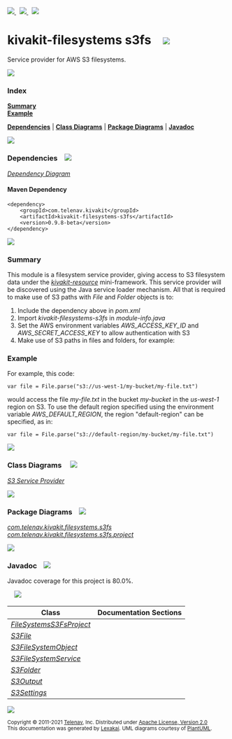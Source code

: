 [//]: # (start-user-text)

<a href="https://www.kivakit.org">
<img src="https://www.kivakit.org/images/web-32.png" srcset="https://www.kivakit.org/images/web-32-2x.png 2x"/>
</a>
&nbsp;
<a href="https://twitter.com/openkivakit">
<img src="https://www.kivakit.org/images/twitter-32.png" srcset="https://www.kivakit.org/images/twitter-32-2x.png 2x"/>
</a>
&nbsp;
<a href="https://kivakit.zulipchat.com">
<img src="https://www.kivakit.org/images/zulip-32.png" srcset="https://www.kivakit.org/images/zulip-32-2x.png 2x"/>
</a>

[//]: # (end-user-text)

# kivakit-filesystems s3fs &nbsp;&nbsp; <img src="https://www.kivakit.org/images/disks-32.png" srcset="https://www.kivakit.org/images/disks-32-2x.png 2x"/>

Service provider for AWS S3 filesystems.

<img src="https://www.kivakit.org/images/horizontal-line-512.png" srcset="https://www.kivakit.org/images/horizontal-line-512-2x.png 2x"/>

### Index

[**Summary**](#summary)  
[**Example**](#example)  

[**Dependencies**](#dependencies) | [**Class Diagrams**](#class-diagrams) | [**Package Diagrams**](#package-diagrams) | [**Javadoc**](#javadoc)

<img src="https://www.kivakit.org/images/horizontal-line-512.png" srcset="https://www.kivakit.org/images/horizontal-line-512-2x.png 2x"/>

### Dependencies <a name="dependencies"></a> &nbsp;&nbsp; <img src="https://www.kivakit.org/images/dependencies-32.png" srcset="https://www.kivakit.org/images/dependencies-32-2x.png 2x"/>

[*Dependency Diagram*](https://www.kivakit.org/0.9.8-beta/lexakai/kivakit-extensions/kivakit-filesystems/s3fs/documentation/diagrams/dependencies.svg)

#### Maven Dependency

    <dependency>
        <groupId>com.telenav.kivakit</groupId>
        <artifactId>kivakit-filesystems-s3fs</artifactId>
        <version>0.9.8-beta</version>
    </dependency>

<img src="https://www.kivakit.org/images/horizontal-line-128.png" srcset="https://www.kivakit.org/images/horizontal-line-128-2x.png 2x"/>

[//]: # (start-user-text)

### Summary <a name = "summary"></a>

This module is a filesystem service provider, giving access to S3 filesystem data under the [*kivakit-resource*](../../kivakit/resource/README.md) mini-framework. This service provider will be discovered using the Java service loader mechanism. All that is required to make use of S3 paths with *File* and *Folder* objects is to:

1. Include the dependency above in *pom.xml*
2. Import *kivakit-filesystems-s3fs* in *module-info.java*
3. Set the AWS environment variables *AWS_ACCESS_KEY_ID* and *AWS_SECRET_ACCESS_KEY* to allow authentication with S3
4. Make use of S3 paths in files and folders, for example:

### Example <a name = "example"></a>

For example, this code:

    var file = File.parse("s3://us-west-1/my-bucket/my-file.txt")

would access the file *my-file.txt* in the bucket *my-bucket* in the *us-west-1* region on S3. To use the default region specified using the environment variable *AWS_DEFAULT_REGION*, the region "default-region" can be specified, as in:

    var file = File.parse("s3://default-region/my-bucket/my-file.txt")

[//]: # (end-user-text)

<img src="https://www.kivakit.org/images/horizontal-line-128.png" srcset="https://www.kivakit.org/images/horizontal-line-128-2x.png 2x"/>

### Class Diagrams <a name="class-diagrams"></a> &nbsp; &nbsp; <img src="https://www.kivakit.org/images/diagram-40.png" srcset="https://www.kivakit.org/images/diagram-40-2x.png 2x"/>

[*S3 Service Provider*](https://www.kivakit.org/0.9.8-beta/lexakai/kivakit-extensions/kivakit-filesystems/s3fs/documentation/diagrams/diagram-s3.svg)

<img src="https://www.kivakit.org/images/horizontal-line-128.png" srcset="https://www.kivakit.org/images/horizontal-line-128-2x.png 2x"/>

### Package Diagrams <a name="package-diagrams"></a> &nbsp;&nbsp; <img src="https://www.kivakit.org/images/box-32.png" srcset="https://www.kivakit.org/images/box-32-2x.png 2x"/>

[*com.telenav.kivakit.filesystems.s3fs*](https://www.kivakit.org/0.9.8-beta/lexakai/kivakit-extensions/kivakit-filesystems/s3fs/documentation/diagrams/com.telenav.kivakit.filesystems.s3fs.svg)  
[*com.telenav.kivakit.filesystems.s3fs.project*](https://www.kivakit.org/0.9.8-beta/lexakai/kivakit-extensions/kivakit-filesystems/s3fs/documentation/diagrams/com.telenav.kivakit.filesystems.s3fs.project.svg)

<img src="https://www.kivakit.org/images/horizontal-line-128.png" srcset="https://www.kivakit.org/images/horizontal-line-128-2x.png 2x"/>

### Javadoc <a name="javadoc"></a> &nbsp;&nbsp; <img src="https://www.kivakit.org/images/books-32.png" srcset="https://www.kivakit.org/images/books-32-2x.png 2x"/>

Javadoc coverage for this project is 80.0%.  
  
&nbsp; &nbsp; <img src="https://www.kivakit.org/images/meter-80-96.png" srcset="https://www.kivakit.org/images/meter-80-96-2x.png 2x"/>




| Class | Documentation Sections |
|---|---|
| [*FileSystemsS3FsProject*](https://www.kivakit.org/0.9.8-beta/javadoc/kivakit-extensions/kivakit.filesystems.s3fs/com/telenav/kivakit/filesystems/s3fs/project/FileSystemsS3FsProject.html) |  |  
| [*S3File*](https://www.kivakit.org/0.9.8-beta/javadoc/kivakit-extensions/kivakit.filesystems.s3fs/com/telenav/kivakit/filesystems/s3fs/S3File.html) |  |  
| [*S3FileSystemObject*](https://www.kivakit.org/0.9.8-beta/javadoc/kivakit-extensions/kivakit.filesystems.s3fs/com/telenav/kivakit/filesystems/s3fs/S3FileSystemObject.html) |  |  
| [*S3FileSystemService*](https://www.kivakit.org/0.9.8-beta/javadoc/kivakit-extensions/kivakit.filesystems.s3fs/com/telenav/kivakit/filesystems/s3fs/S3FileSystemService.html) |  |  
| [*S3Folder*](https://www.kivakit.org/0.9.8-beta/javadoc/kivakit-extensions/kivakit.filesystems.s3fs/com/telenav/kivakit/filesystems/s3fs/S3Folder.html) |  |  
| [*S3Output*](https://www.kivakit.org/0.9.8-beta/javadoc/kivakit-extensions/kivakit.filesystems.s3fs/com/telenav/kivakit/filesystems/s3fs/S3Output.html) |  |  
| [*S3Settings*](https://www.kivakit.org/0.9.8-beta/javadoc/kivakit-extensions/kivakit.filesystems.s3fs/com/telenav/kivakit/filesystems/s3fs/S3Settings.html) |  |  

[//]: # (start-user-text)



[//]: # (end-user-text)

<img src="https://www.kivakit.org/images/horizontal-line-512.png" srcset="https://www.kivakit.org/images/horizontal-line-512-2x.png 2x"/>

<sub>Copyright &#169; 2011-2021 [Telenav](https://telenav.com), Inc. Distributed under [Apache License, Version 2.0](LICENSE)</sub>  
<sub>This documentation was generated by [Lexakai](https://lexakai.org). UML diagrams courtesy of [PlantUML](https://plantuml.com).</sub>

